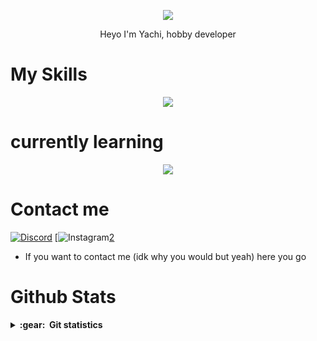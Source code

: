 <p align="center">
  <img src="https://external-content.duckduckgo.com/iu/?u=https%3A%2F%2Ftse1.mm.bing.net%2Fth%3Fid%3DOIP.mJrAd8TDLUvO-yuGzNKajwHaHT%26pid%3DApi&f=1&ipt=a2c576194d297c855e6f7f64171654a3e543357f66746860d04985723d286cb8&ipo=images">
<p align="center">

<p align="center">
  Heyo I'm Yachi, hobby developer
<p align="center">

# My Skills
<p align="center">
  <a href="https://skillicons.dev">
    <img src="https://skillicons.dev/icons?i=python,js,html,css,c,flask,arduino,raspberrypi,bots,vscode,visualstudio" />
  </a>
</p>
<p align="center">
  
 # currently learning
  <p align="center">
  <a href="https://skillicons.dev">
    <img src="https://skillicons.dev/icons?i=go,kotlin,mysql,pytorch,rust" />
  </a>
</p>
<p align="center">
  
  
# Contact me

[![Discord][1.2]][1] [![Instagram][1.1][2]

[1.2]: https://skillicons.dev/icons?i=discord&perline=3
[1.1]: https://skillicons.dev/icons?i=instagram&perline=3
[1]: https://discord.com/users/810598137541820508
[2]: https://www.instagram.com/yachi._.uwu_hehe/

* If you want to contact me (idk why you would but yeah) here you go

# Github Stats

<details close="true">
  <summary><b>:gear: &nbsp;Git statistics</b></summary>

 ![](./profile-3d-contrib/profile-night-rainbow.svg)
 
  <div align="center">
  <img height="150px" src="https://github-readme-stats.vercel.app/api?username=Yachi-qwq&show_icons=true&theme=radical&layout=compact" />
  <img height="150px" src="https://github-readme-stats.vercel.app/api/top-langs/?username=Yachi-qwq&theme=radical&layout=compact" />
 </div>
 
 
 </details>
